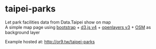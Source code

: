 # taipei-parks
Let park facilities data from Data.Taipei show on map  
A simple map page using [bootstrap](http://getbootstrap.com/) + [d3.js v4](https://d3js.org/) + [openlayers v3](http://openlayers.org/) + [OSM](https://www.openstreetmap.org/about) as background layer   
  
Example hosted at: http://or9.tw/taipei-parks
